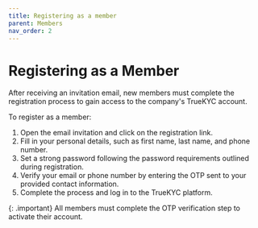```yaml
---
title: Registering as a member
parent: Members
nav_order: 2
---
```


# Registering as a Member

After receiving an invitation email, new members must complete the registration process to gain access to the company's TrueKYC account.

To register as a member:

1. Open the email invitation and click on the registration link.
2. Fill in your personal details, such as first name, last name, and phone number.
3. Set a strong password following the password requirements outlined during registration.
4. Verify your email or phone number by entering the OTP sent to your provided contact information.
5. Complete the process and log in to the TrueKYC platform.

{: .important}
All members must complete the OTP verification step to activate their account.